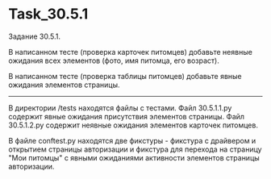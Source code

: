 # Task_30.5.1

Задание 30.5.1.

В написанном тесте (проверка карточек питомцев) добавьте неявные ожидания всех элементов (фото, имя питомца, его возраст).

В написанном тесте (проверка таблицы питомцев) добавьте явные ожидания элементов страницы.

_____________________________________________________

В директории /tests находятся файлы с тестами.
Файл 30.5.1.1.py содержит явные ожидания присутствия элементов страницы.
Файл 30.5.1.2.py содержит неявные ожидания элементов карточек питомцев.

В файле conftest.py находятся две фикстуры - фикстура с драйвером и открытием страницы авторизации и фикстура для перехода на страницу "Мои питомцы" с явными ожиданиями активности элементов страницы авторизации.
